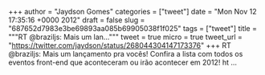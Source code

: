 
+++
author = "Jaydson Gomes"
categories = ["tweet"]
date = "Mon Nov 12 17:35:16 +0000 2012"
draft = false
slug = "687652d7983e3be69893aa085b69905038f1f025"
tags = ["tweet"]
title = """RT @braziljs: Mais um lan..."""
tweet = true
micro = true
tweet_url = "https://twitter.com/jaydson/status/268044304147173376"
+++
RT @braziljs: Mais um lançamento pra vocês! Confira a lista com todos os eventos front-end que aconteceram ou irão acontecer em 2012! ht ...
